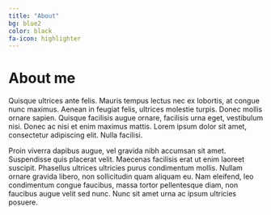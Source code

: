 ```yaml
---
title: "About"
bg: blue2
color: black
fa-icon: highlighter
---
```


# About me

Quisque ultrices ante felis. Mauris tempus lectus nec ex lobortis, at congue nunc maximus. Aenean in feugiat felis, ultrices molestie turpis. Donec mollis ornare sapien. Quisque facilisis augue ornare, facilisis urna eget, vestibulum nisi. Donec ac nisi et enim maximus mattis. Lorem ipsum dolor sit amet, consectetur adipiscing elit. Nulla facilisi.

Proin viverra dapibus augue, vel gravida nibh accumsan sit amet. Suspendisse quis placerat velit. Maecenas facilisis erat ut enim laoreet suscipit. Phasellus ultrices ultricies purus condimentum mollis. Nullam ornare gravida libero, non sollicitudin quam aliquam eu. Nam eleifend, leo condimentum congue faucibus, massa tortor pellentesque diam, non faucibus augue velit sed nunc. Nunc sit amet urna ac ipsum ultricies posuere.
